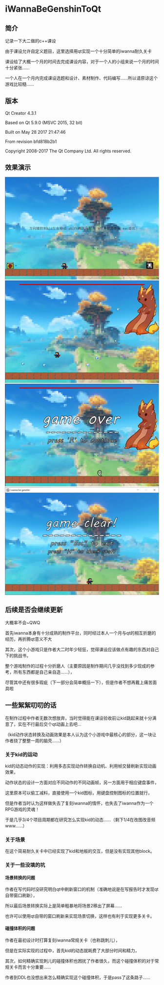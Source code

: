 # iWannaBeGenshinToQt
## 简介
记录一下大二做的c++课设<P>
由于课设允许自定义题目，这里选择用qt实现一个十分简单的iwanna耐久关卡<P>
课设给了大概一个月的时间去完成课设内容，对于一个人的小组来说一个月的时间十分紧张……<P>
一个人在一个月内完成课设选题和设计、素材制作、代码编写……所以请原谅这个游戏比较糙……<P>
## 版本
Qt Creator 4.3.1<p>
Based on Qt 5.9.0 (MSVC 2015, 32 bit)<p>
Built on May 28 2017 21:47:46<p>
From revision bfd818b2b1<p>
Copyright 2008-2017 The Qt Company Ltd. All rights reserved.<p>
## 效果演示
![image](https://github.com/KyoiLin/iWannaBeGenshinToQt/blob/master/pic/start.png)
![image](https://github.com/KyoiLin/iWannaBeGenshinToQt/blob/master/pic/boss.png)
![image](https://github.com/KyoiLin/iWannaBeGenshinToQt/blob/master/pic/gameover.png)
![image](https://github.com/KyoiLin/iWannaBeGenshinToQt/blob/master/pic/gameclear.png)
## 后续是否会继续更新
大概率不会~QWQ<P>
首先iwanna本身有十分成熟的制作平台，同时经过本人一个月与qt的相互折磨的经历，再折腾qt意义不大<P>
其次，这个小游戏只是作者大二时年少轻狂，觉得课设应该做点有趣的东西对自己下的挑战书，<p>
整个游戏制作的过程十分折磨人（主要原因是制作期间几乎没找到多少现成的参考，所有东西都是自己亲自造……），<p>
尽管其中还有很多瑕疵（下一部分会简单概括一下），但是作者不想再戴上痛苦面具啦<p>
## 一些絮絮叨叨的话
在制作过程中作者无数次想放弃，当时觉得能在课设验收前让kid跳起来就十分满意了，实在不行最后交个qt动画上去吧…<P>
（kid动作状态转换及动画效果是本人认为这个小游戏中最核心的部分，这一块让作者挠了整整一周的脑壳……）<p>
### 关于kid的运动
kid的动态动作的实现：利用多态实现动作转换自动机、利用帧交替刷新实现动画效果，<p>
动作状态的设计一方面对应不同动作的不同动画帧，另一方面用于相应键盘事件，<p>
这里原本可以偷工减料，直接使用一个kid图标，用键盘控制图标的位置就行，<p>
但是作者当时认为这样做失去了复刻iwanna的情怀，也失去了iwanna作为一个RPG游戏的灵魂！<p>
于是几乎3/4个项目周期都在研究怎么实现kid的动态……（剩下1/4在改图改音频www……）<p>
### 关于场景
在这个简易耐久关卡中已经实现了kid和地板的交互，但是没有实现其他block。<p>
### 关于一些没填的坑
#### 场景转换的问题
作者在写代码时没研究明白qt中刷新窗口的机制（准确地说是在写报告时才发现qt自带窗口刷新），<p>
所以最后场景转换实际上是简单粗暴地将场景2移出了屏幕……<p>
也许可以使用qt自带的窗口刷新来实现场景切换，这样也有利于实现更多关卡。<p>
#### 碰撞体积的问题
作者在最初设计时打算复刻iwanna常规关卡（也称跳刺儿），<p>
但是在实际实现的过程中，首先kid的动态就耗费了大部分时间和精力，<p>
其次，如何精确实现刺儿的碰撞体积也困扰了作者很久，而这个碰撞体积的对于常规关卡而言十分重要……<p>
作者到DDL也没想出来怎么精确实现这个碰撞体积，于是pass了这条路子……<p>
